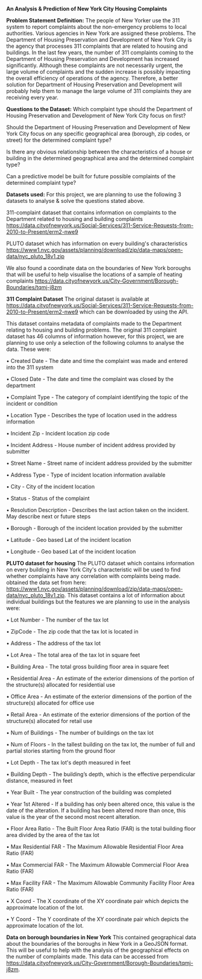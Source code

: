 **An Analysis & Prediction of New York City Housing Complaints**

**Problem Statement**
**Definition:**
The people of New Yorker use the 311 system to report complaints about the non-emergency problems to local authorities. Various agencies in New York are assigned these problems. The Department of Housing Preservation and Development of New York City is the agency that processes 311 complaints that are related to housing and buildings. In the last few years, the number of 311 complaints coming to the Department of Housing Preservation and Development has increased significantly. Although these complaints are not necessarily urgent, the large volume of complaints and the sudden increase is possibly impacting the overall efficiency of operations of the agency. Therefore, a better solution for Department of Housing Preservation and Development will probably help them to manage the large volume of 311 complaints they are receiving every year.

**Questions to the Dataset:**
Which complaint type should the Department of Housing Preservation and Development of New York City focus on first?

Should the Department of Housing Preservation and Development of New York City focus on any specific geographical area (borough, zip codes, or street) for the determined complaint type?

Is there any obvious relationship between the characteristics of a house or building in the determined geographical area and the determined complaint type?

Can a predictive model be built for future possible complaints of the determined complaint type?

**Datasets used:**
For this project, we are planning to use the following 3 datasets to analyse & solve the questions stated above.

311-complaint dataset that contains information on complaints to the Department related to housing and building complaints https://data.cityofnewyork.us/Social-Services/311-Service-Requests-from-2010-to-Present/erm2-nwe9

PLUTO dataset which has information on every building's characteristics https://www1.nyc.gov/assets/planning/download/zip/data-maps/open-data/nyc_pluto_18v1.zip

We also found a coordinate data on the boundaries of New York boroughs that will be useful to help visualise the locations of a sample of heating complaints https://data.cityofnewyork.us/City-Government/Borough-Boundaries/tqmj-j8zm

**311 Complaint Dataset**
The original dataset is available at https://data.cityofnewyork.us/Social-Services/311-Service-Requests-from-2010-to-Present/erm2-nwe9 which can be downloaded by using the API.

This dataset contains metadata of complaints made to the Department relating to housing and building problems. The original 311 complaint dataset has 46 columns of information however, for this project, we are planning to use only a selection of the following columns to analyse the data. These were:

• Created Date - The date and time the complaint was made and entered into the 311 system

• Closed Date - The date and time the complaint was closed by the department

• Complaint Type - The category of complaint identifying the topic of the incident or condition

• Location Type - Describes the type of location used in the address information

• Incident Zip - Incident location zip code

• Incident Address - House number of incident address provided by submitter

• Street Name - Street name of incident address provided by the submitter

• Address Type - Type of incident location information available

• City - City of the incident location

• Status - Status of the complaint

• Resolution Description - Describes the last action taken on the incident. May describe next or future steps

• Borough - Borough of the incident location provided by the submitter

• Latitude - Geo based Lat of the incident location

• Longitude - Geo based Lat of the incident location

**PLUTO dataset for housing**
The PLUTO dataset which contains information on every building in New York City's characteristic will be used to find whether complaints have any correlation with complaints being made. obtained the data set from here: https://www1.nyc.gov/assets/planning/download/zip/data-maps/open-data/nyc_pluto_18v1.zip. This dataset contains a lot of information about individual buildings but the features we are planning to use in the analysis were:

• Lot Number - The number of the tax lot

• ZipCode - The zip code that the tax lot is located in

• Address - The address of the tax lot

• Lot Area - The total area of the tax lot in square feet

• Building Area - The total gross building floor area in square feet

• Residential Area - An estimate of the exterior dimensions of the portion of the structure(s) allocated for residential use

• Office Area - An estimate of the exterior dimensions of the portion of the structure(s) allocated for office use

• Retail Area - An estimate of the exterior dimensions of the portion of the structure(s) allocated for retail use

• Num of Buildings - The number of buildings on the tax lot

• Num of Floors - In the tallest building on the tax lot, the number of full and partial stories starting from the ground floor

• Lot Depth - The tax lot's depth measured in feet

• Building Depth - The building’s depth, which is the effective perpendicular distance, measured in feet

• Year Built - The year construction of the building was completed

• Year 1st Altered - If a building has only been altered once, this value is the date of the alteration. If a building has been altered more than once, this value is the year of the second most recent alteration.

• Floor Area Ratio - The Built Floor Area Ratio (FAR) is the total building floor area divided by the area of the tax lot

• Max Residential FAR - The Maximum Allowable Residential Floor Area Ratio (FAR)

• Max Commercial FAR - The Maximum Allowable Commercial Floor Area Ratio (FAR)

• Max Facility FAR - The Maximum Allowable Community Facility Floor Area Ratio (FAR)

• X Coord - The X coordinate of the XY coordinate pair which depicts the approximate location of the lot.

• Y Coord - The Y coordinate of the XY coordinate pair which depicts the approximate location of the lot.

**Data on borough boundaries in New York**
This contained geographical data about the boundaries of the boroughs in New York in a GeoJSON format. This will be useful to help with the analysis of the geographical effects on the number of complaints made. This data can be accessed from https://data.cityofnewyork.us/City-Government/Borough-Boundaries/tqmj-j8zm.

